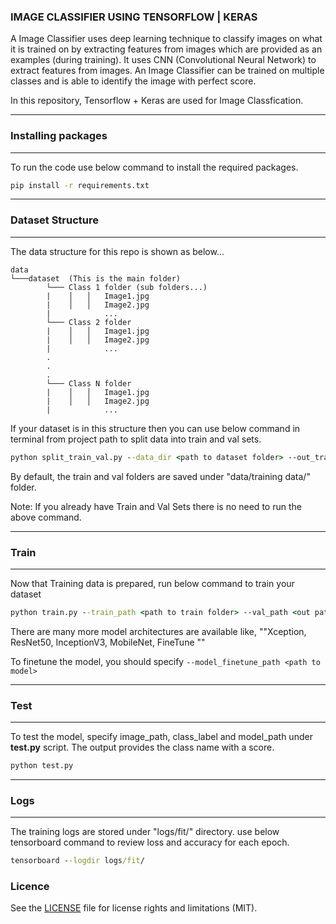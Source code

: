 ### IMAGE CLASSIFIER USING TENSORFLOW | KERAS
A Image Classifier uses deep learning technique to classify images on what it is trained on by extracting features from images which are provided as an examples (during training). It uses CNN (Convolutional Neural Network) to extract features from images. An Image Classifier can be trained on multiple classes and is able to identify the image with perfect score.

In this repository, Tensorflow + Keras are used for Image Classfication.

-------------

### Installing packages
----

To run the code use below command to install the required packages.

```bat
pip install -r requirements.txt
```
-------------
### Dataset Structure

----

The data structure for this repo is shown as below...
```
data
└───dataset  (This is the main folder)
        └─── Class 1 folder (sub folders...)
        |    │   │   Image1.jpg
        |    │   │   Image2.jpg
        |            ...
        └─── Class 2 folder
        |    │   │   Image1.jpg
        |    │   │   Image2.jpg
        |            ...
        .
        .
        .
        └─── Class N folder
        |    │   │   Image1.jpg
        |    │   │   Image2.jpg
        |            ...
```

If your dataset is in this structure then you can use below command in terminal from project path to split data into train and val sets.

```bat
python split_train_val.py --data_dir <path to dataset folder> --out_train_dir <out path to train set> --out_val_dir <out path to val set>
```

By default, the train and val folders are saved under "data/training data/" folder.

Note: If you already have Train and Val Sets there is no need to run the above command.


-------------

### Train

----

Now that Training data is prepared, run below command to train your dataset

```bat
python train.py --train_path <path to train folder> --val_path <out path to val folder> --model_arch  ResNet50
```

There are many more model architectures are available like, ""Xception, ResNet50, InceptionV3, MobileNet, FineTune ""

To finetune the model, you should specify ```--model_finetune_path <path to model>```


-------------

### Test

----

To test the model, specify image_path, class_label and model_path under <b>test.py</b> script. The output provides the class name with a score.


```bat
python test.py
```
-------------

### Logs

----

The training logs are stored under "logs/fit/" directory. use below tensorboard command to review loss and accuracy for each epoch.

```bat
tensorboard --logdir logs/fit/
```



### Licence
See the [LICENSE](LICENSE.md) file for license rights and limitations (MIT).
